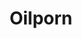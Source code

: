---
title: Oilporn
crosslinks:
- livven
- PornOrder
- MassiveTitsnAss
- ShylaStylez
- SauceForGif
- missdollyleigh
- evakarera
- porninfifteenseconds
- anal
- nsfwhardcore
- MakeUpFetish
- 60fpsporn
---